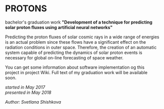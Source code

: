 # PROTONS
bachelor's graduation work
**"Development of a technique for predicting solar proton fluxes using artificial neural networks"**

Predicting the proton fluxes of solar cosmic rays in a wide range of energies is an actual problem since these flows have a significant effect on the radiation conditions in outer space. Therefore, the creation of an automatic system capable of predicting the dynamics of solar proton events is necessary for global on-line forecasting of space weather.

You can get some information about software implementation og this project in project Wiki. Full text of my graduation work will be available soon.

_started in May 2017_<br />
_presented in May 2018_

_Author: Svetlana Shishkova_

